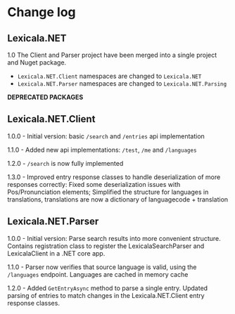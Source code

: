# Change log 
## Lexicala.NET
1.0 The Client and Parser project have been merged into a single project and Nuget package. 
- `Lexicala.NET.Client` namespaces are changed to `Lexicala.NET`
- `Lexicala.NET.Parser` namespaces are changed to `Lexicala.NET.Parsing`

**DEPRECATED PACKAGES**
## Lexicala.NET.Client
1.0.0 - Initial version: basic `/search` and `/entries` api implementation

1.1.0 - Added new api implementations: `/test`, `/me` and `/languages`

1.2.0 - `/search` is now fully implemented

1.3.0 - Improved entry response classes to handle deserialization of more responses correctly: Fixed some deserialization issues with Pos/Pronunciation elements; Simplified the structure for languages in translations, translations are now a dictionary of languagecode + translation

## Lexicala.NET.Parser
1.0.0 - Initial version: Parse search results into more convenient structure. Contains registration class to register the LexicalaSearchParser and LexicalaClient in a .NET core app. 

1.1.0 - Parser now verifies that source language is valid, using the  `/languages` endpoint. Languages are cached in memory cache

1.2.0 - Added `GetEntryAsync` method to parse a single entry. Updated parsing of entries to match changes in the Lexicala.NET.Client entry response classes.
